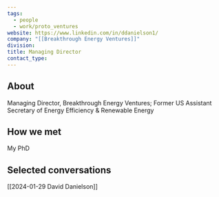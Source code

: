 ```yaml
---
tags:
  - people
  - work/proto_ventures
website: https://www.linkedin.com/in/ddanielson1/
company: "[[Breakthrough Energy Ventures]]"
division: 
title: Managing Director
contact_type:
---
```

## About
Managing Director, Breakthrough Energy Ventures; Former US Assistant Secretary of Energy Efficiency & Renewable Energy

## How we met
My PhD

## Selected conversations
[[2024-01-29 David Danielson]]